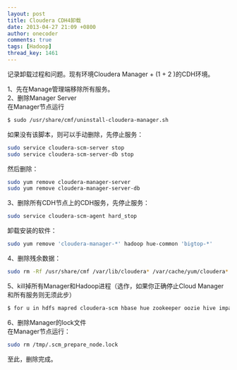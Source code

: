 ```yaml
---
layout: post
title: Cloudera CDH4卸载
date: 2013-04-27 21:09 +0800
author: onecoder
comments: true
tags: [Hadoop]
thread_key: 1461
---
```

<p>
	记录卸载过程和问题。现有环境Cloudera Manager + (1 + 2 )的CDH环境。</p>
<p>
	1、先在Manage管理端移除所有服务。<br />
	2、删除Manager Server<br />
	在Manager节点运行</p>

```bash
$ sudo /usr/share/cmf/uninstall-cloudera-manager.sh
```

<p>
	如果没有该脚本，则可以手动删除，先停止服务：</p>

```bash
sudo service cloudera-scm-server stop
sudo service cloudera-scm-server-db stop
```

<p>
	然后删除：</p>

```bash
sudo yum remove cloudera-manager-server
sudo yum remove cloudera-manager-server-db
```

<p>
	3、删除所有CDH节点上的CDH服务，先停止服务：</p>

```bash
sudo service cloudera-scm-agent hard_stop
```

<p>
	卸载安装的软件：</p>

```bash
sudo yum remove 'cloudera-manager-*' hadoop hue-common 'bigtop-*'
```

<p>
	4、删除残余数据：</p>

```bash
sudo rm -Rf /usr/share/cmf /var/lib/cloudera* /var/cache/yum/cloudera*
```

<p>
	5、kill掉所有Manager和Hadoop进程（选作，如果你正确停止Cloud Manager和所有服务则无须此步）</p>

```bash
$ for u in hdfs mapred cloudera-scm hbase hue zookeeper oozie hive impala flume; do sudo kill $(ps -u $u -o pid=); done
```

<p>
	6、删除Manager的lock文件<br />
	在Manager节点运行：</p>

```bash
sudo rm /tmp/.scm_prepare_node.lock
```

<p>
	至此，删除完成。<br />
	&nbsp;</p>